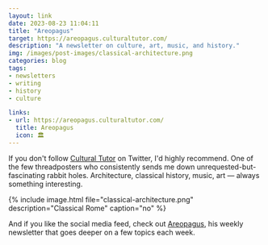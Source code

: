 ```yaml
---
layout: link
date: 2023-08-23 11:04:11
title: "Areopagus"
target: https://areopagus.culturaltutor.com/
description: "A newsletter on culture, art, music, and history."
img: /images/post-images/classical-architecture.png
categories: blog
tags:
- newsletters
- writing
- history
- culture

links:
- url: https://areopagus.culturaltutor.com/
  title: Areopagus
  icon: 🏛️
---
```


If you don't follow [Cultural Tutor](https://twitter.com/culturaltutor "@culturaltutor") on Twitter, I'd highly recommend. One of the few threadposters who consistently sends me down unrequested-but-fascinating rabbit holes. Architecture, classical history, music, art — always something interesting.

{% include image.html file="classical-architecture.png" description="Classical Rome" caption="no" %}

And if you like the social media feed, check out [Areopagus](https://areopagus.culturaltutor.com/ "Areopagus"), his weekly newsletter that goes deeper on a few topics each week.
